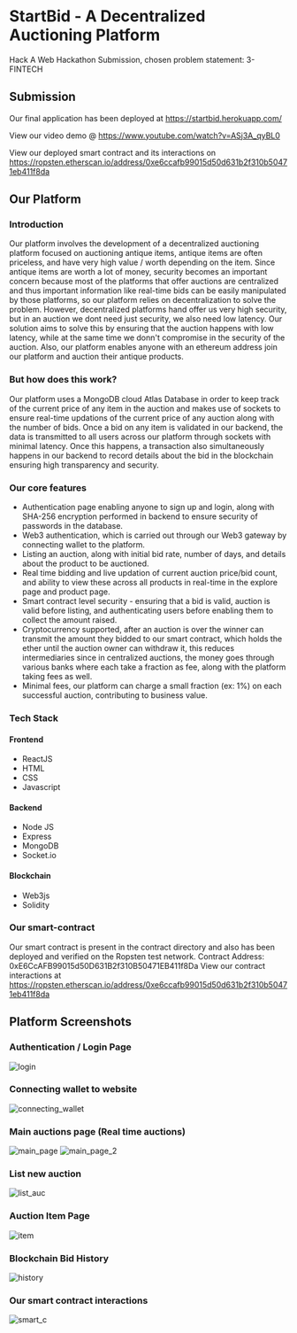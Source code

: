 # StartBid - A Decentralized Auctioning Platform
Hack A Web Hackathon Submission, chosen problem statement: 3-FINTECH

## Submission
Our final application has been deployed at https://startbid.herokuapp.com/

View our video demo @ https://www.youtube.com/watch?v=ASj3A_qyBL0

View our deployed smart contract and its interactions on https://ropsten.etherscan.io/address/0xe6ccafb99015d50d631b2f310b50471eb411f8da

## Our Platform
### Introduction
Our platform involves the development of a decentralized auctioning platform focused on auctioning antique items, antique items are often priceless, and have very high value / worth depending on the item. Since antique items are worth a lot of money, security becomes an important concern because most of the platforms that offer auctions are centralized and thus important information like real-time bids can be easily manipulated by those platforms, so our platform relies on decentralization to solve the problem. However, decentralized platforms hand offer us very high security, but in an auction we dont need just security, we also need low latency. Our solution aims to solve this by ensuring that the auction happens with low latency, while at the same time we donn't compromise in the security of the auction. Also, our platform enables anyone with an ethereum address join our platform and auction their antique products. 

### But how does this work?
Our platform uses a MongoDB cloud Atlas Database in order to keep track of the current price of any item in the auction and makes use of sockets to ensure real-time updations of the current price of any auction along with the number of bids. Once a bid on any item is validated in our backend, the data is transmitted to all users across our platform through sockets with minimal latency. Once this happens, a transaction also simultaneously happens in our backend to record details about the bid in the blockchain ensuring high transparency and security. 

### Our core features
- Authentication page enabling anyone to sign up and login, along with SHA-256 encryption performed in backend to ensure security of passwords in the database. 
- Web3 authentication, which is carried out through our Web3 gateway by connecting wallet to the platform. 
- Listing an auction, along with initial bid rate, number of days, and details about the product to be auctioned. 
- Real time bidding and live updation of current auction price/bid count, and ability to view these across all products in real-time in the explore page and product page. 
- Smart contract level security - ensuring that a bid is valid, auction is valid before listing, and authenticating users before enabling them to collect the amount raised.
- Cryptocurrency supported, after an auction is over the winner can transmit the amount they bidded to our smart contract, which holds the ether until the auction owner can withdraw it, this reduces intermediaries since in centralized auctions, the money goes through various banks where each take a fraction as fee, along with the platform taking fees as well. 
- Minimal fees, our platform can charge a small fraction (ex: 1%) on each successful auction, contributing to business value. 

### Tech Stack
#### Frontend
- ReactJS
- HTML
- CSS
- Javascript 
#### Backend
- Node JS
- Express
- MongoDB
- Socket.io
#### Blockchain
- Web3js
- Solidity

### Our smart-contract
Our smart contract is present in the contract directory and also has been deployed and verified on the Ropsten test network. 
Contract Address: 0xE6CcAFB99015d50D631B2f310B50471EB411f8Da
View our contract interactions at https://ropsten.etherscan.io/address/0xe6ccafb99015d50d631b2f310b50471eb411f8da

## Platform Screenshots
### Authentication / Login Page
![login](https://github.com/bharathbabu68/Red-Ross/blob/main/screenshots/1.png)

### Connecting wallet to website
![connecting_wallet](https://github.com/bharathbabu68/Red-Ross/blob/main/screenshots/2.png)

### Main auctions page (Real time auctions)
![main_page](https://github.com/bharathbabu68/Red-Ross/blob/main/screenshots/3.png)
![main_page_2](https://github.com/bharathbabu68/Red-Ross/blob/main/screenshots/4.png)

### List new auction
![list_auc](https://github.com/bharathbabu68/Red-Ross/blob/main/screenshots/5.png)

### Auction Item Page
![item](https://github.com/bharathbabu68/Red-Ross/blob/main/screenshots/6.png)

### Blockchain Bid History
![history](https://github.com/bharathbabu68/Red-Ross/blob/main/screenshots/7.png)

### Our smart contract interactions
![smart_c](https://github.com/bharathbabu68/Red-Ross/blob/main/screenshots/8.png)

